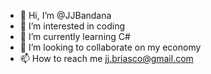 - 👋 Hi, I’m @JJBandana
- 👀 I’m interested in coding
- 🌱 I’m currently learning C#
- 💞️ I’m looking to collaborate on my economy
- 📫 How to reach me jj.briasco@gmail.com

<!---
JJBandana/JJBandana is a ✨ special ✨ repository because its `README.md` (this file) appears on your GitHub profile.
You can click the Preview link to take a look at your changes.
--->
